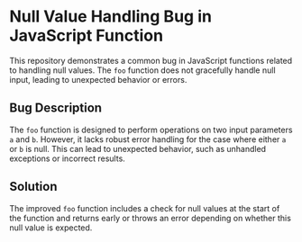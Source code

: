 # Null Value Handling Bug in JavaScript Function

This repository demonstrates a common bug in JavaScript functions related to handling null values. The `foo` function does not gracefully handle null input, leading to unexpected behavior or errors.

## Bug Description

The `foo` function is designed to perform operations on two input parameters `a` and `b`.  However, it lacks robust error handling for the case where either `a` or `b` is null.  This can lead to unexpected behavior, such as unhandled exceptions or incorrect results.

## Solution

The improved `foo` function includes a check for null values at the start of the function and returns early or throws an error depending on whether this null value is expected. 
